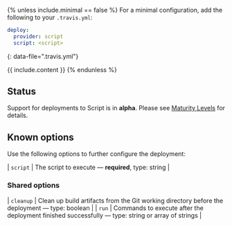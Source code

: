 {% unless include.minimal == false %}
For a minimal configuration, add the following to your `.travis.yml`:

```yaml
deploy:
  provider: script
  script: <script>
```
{: data-file=".travis.yml"}



{{ include.content }}
{% endunless %}

## Status

Support for deployments to Script is in **alpha**. Please see [Maturity Levels](/user/deployment-v2#maturity-levels) for details.
## Known options

Use the following options to further configure the deployment:

| `script` | The script to execute &mdash; **required**, type: string |

### Shared options

| `cleanup` | Clean up build artifacts from the Git working directory before the deployment &mdash; type: boolean |
| `run` | Commands to execute after the deployment finished successfully &mdash; type: string or array of strings |

